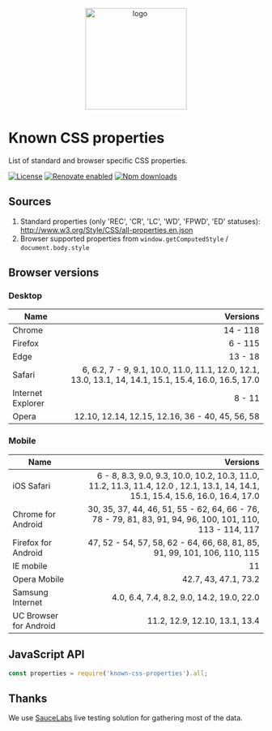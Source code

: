 <p align="center"><img src="logo.png" width="200" height="200" alt="logo" /></p>

# Known CSS properties

List of standard and browser specific CSS properties.

[![License](https://img.shields.io/github/license/known-css/known-css-properties.svg)](https://github.com/known-css/known-css-properties/blob/master/LICENSE)
[![Renovate enabled](https://img.shields.io/badge/renovate-enabled-brightgreen.svg)](https://renovateapp.com/)
[![Npm downloads](https://img.shields.io/npm/dm/known-css-properties.svg)](https://www.npmjs.com/package/known-css-properties)

## Sources

1. Standard properties (only 'REC', 'CR', 'LC', 'WD', 'FPWD', 'ED' statuses): http://www.w3.org/Style/CSS/all-properties.en.json
2. Browser supported properties from `window.getComputedStyle` / `document.body.style`

## Browser versions

### Desktop

| Name | Versions |
|---|--:|
| Chrome | 14 - 118 |
| Firefox | 6 - 115 |
| Edge | 13 - 18 |
| Safari | 6, 6.2, 7 - 9, 9.1, 10.0, 11.0, 11.1, 12.0, 12.1, 13.0, 13.1, 14, 14.1, 15.1, 15.4, 16.0, 16.5, 17.0 |
| Internet Explorer | 8 - 11 |
| Opera | 12.10, 12.14, 12.15, 12.16, 36 - 40, 45, 56, 58 |

### Mobile
| Name | Versions |
|---|--:|
| iOS Safari | 6 - 8, 8.3, 9.0, 9.3, 10.0, 10.2, 10.3, 11.0, 11.2, 11.3, 11.4, 12.0 , 12.1, 13.1, 14, 14.1, 15.1, 15.4, 15.6, 16.0, 16.4, 17.0 |
| Chrome for Android | 30, 35, 37, 44, 46, 51, 55 - 62, 64, 66 - 76, 78 - 79, 81, 83, 91, 94, 96, 100, 101, 110, 113 - 114, 117 |
| Firefox for Android | 47, 52 - 54, 57, 58, 62 - 64, 66, 68, 81, 85, 91, 99, 101, 106, 110, 115 |
| IE mobile | 11 |
| Opera Mobile | 42.7, 43, 47.1, 73.2 |
| Samsung Internet | 4.0, 6.4, 7.4, 8.2, 9.0, 14.2, 19.0, 22.0 |
| UC Browser for Android | 11.2, 12.9, 12.10, 13.1, 13.4 |

## JavaScript API

```js
const properties = require('known-css-properties').all;
```

## Thanks

We use [SauceLabs](https://saucelabs.com) live testing solution for gathering most of the data.
